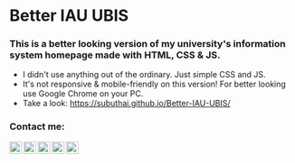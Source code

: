 # Better IAU UBIS

### This is a better looking version of my university's information system homepage made with HTML, CSS & JS.

- I didn't use anything out of the ordinary. Just simple CSS and JS.
- It's not responsive & mobile-friendly on this version! For better looking use Google Chrome on your PC.
- Take a look: https://subuthai.github.io/Better-IAU-UBIS/

### Contact me:

[<img align="left" alt="subuthai.xyz" width="22px" src="https://img.icons8.com/?size=512&id=dxoYK8bxqiJr&format=png" />][website]
[<img align="left" alt="subuthai | YouTube" width="22px" src="https://img.icons8.com/fluency/48/000000/youtube-play.png" />][youtube]
[<img align="left" alt="subuthai_ | Twitter" width="22px" src="https://img.icons8.com/fluency/48/000000/twitter.png" />][twitter]
[<img align="left" alt="subuthai_ | Instagram" width="22px" src="https://img.icons8.com/fluency/48/000000/instagram-new.png" />][instagram]
[<img align="left" alt="subuthai_ | Discord" width="22px" src="https://img.icons8.com/fluency/48/000000/discord.png" />][discord]

[website]: https://subuthai.xyz
[twitter]: https://twitter.com/subuthai_
[youtube]: https://youtube.com/Subuthai
[instagram]: https://instagram.com/subuthai_
[discord]: https://discord.gg/yBPcHQcVjB
